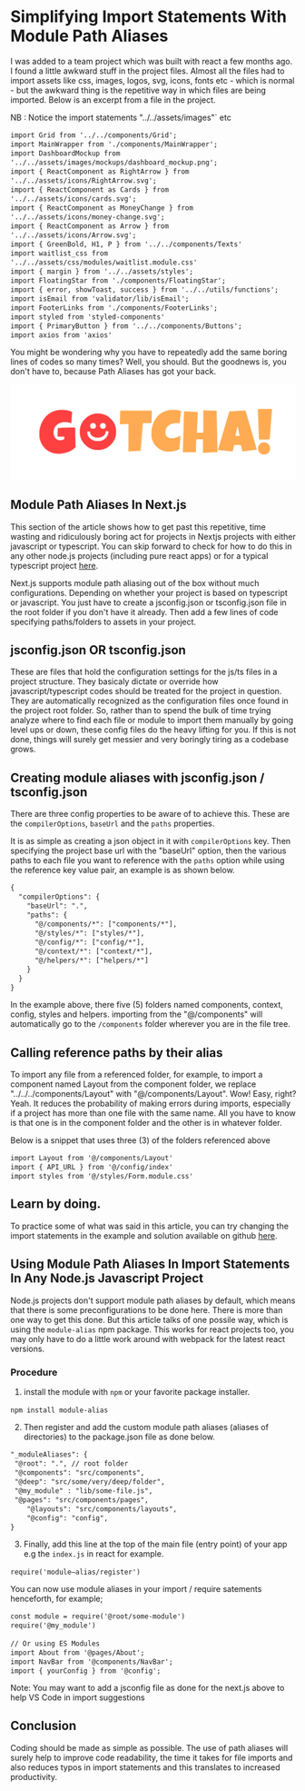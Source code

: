 # Simplifying Import Statements With Module Path Aliases

I was added to a team project which was built with react a few months ago. I found a little awkward stuff in the project files. Almost all the files had to import assets like css, images, logos, svg, icons, fonts etc - which is normal - but the awkward thing is the repetitive way in which files are being imported. Below is an excerpt from a file in the project. 

NB : Notice the import statements "../../assets/images"` etc

```
import Grid from '../../components/Grid';
import MainWrapper from './components/MainWrapper';
import DashboardMockup from '../../assets/images/mockups/dashboard_mockup.png';
import { ReactComponent as RightArrow } from '../../assets/icons/RightArrow.svg';
import { ReactComponent as Cards } from '../../assets/icons/cards.svg';
import { ReactComponent as MoneyChange } from '../../assets/icons/money-change.svg';
import { ReactComponent as Arrow } from '../../assets/icons/Arrow.svg';
import { GreenBold, H1, P } from '../../components/Texts'
import waitlist_css from '../../assets/css/modules/waitlist.module.css'
import { margin } from '../../assets/styles';
import FloatingStar from './components/FloatingStar';
import { error, showToast, success } from '../../utils/functions';
import isEmail from 'validator/lib/isEmail';
import FooterLinks from './components/FooterLinks';
import styled from 'styled-components'
import { PrimaryButton } from '../../components/Buttons';
import axios from 'axios'

```

You might be wondering why you have to repeatedly add the same boring lines of codes so many times? Well, you should. But the goodnews is, you don't have to, because Path Aliases has got your back.

<img src="https://raw.githubusercontent.com/b4b4r07/screenshots/master/gotcha/logo.png" alt="gotcha"></a> 
 
## Module Path Aliases In Next.js

This section of the article shows how to get past this repetitive, time wasting and ridiculously boring act for projects in Nextjs projects with either javascript or typescript. You can skip forward to check for how to do this in any other node.js projects (including pure react apps)  or for a typical typescript project [here](https://github.com/borguuh/blogs/blob/main/article-1/article-1-solution.md).

Next.js supports module path aliasing out of the box without much configurations. Depending on whether your project is based on typescript or javascript. You just have to create a jsconfig.json or tsconfig.json file in the root folder if you don't have it already. Then add a few lines of code specifying paths/folders to assets in your project.

## jsconfig.json OR tsconfig.json

These are files that hold the configuration settings for the js/ts files in a project structure. They basicaly dictate or override how javascript/typescript codes should be treated for the project in question. They are automatically recognized as the configuration files once found in the project root folder. 
So, rather than to spend the bulk of time trying analyze where to find each file or module to import them manually by going level ups or down, these config files do the heavy lifting for you. If this is not done, things will surely get messier and very boringly tiring as a codebase grows.

## Creating module aliases with jsconfig.json / tsconfig.json

There are three config properties to be aware of to achieve this. These are the `compilerOptions`, `baseUrl` and the `paths` properties.

It is as simple as creating a json object in it with `compilerOptions` key. Then specifying the project base url with the "baseUrl" option, then the various paths to each file you want to reference with the `paths` option while using the reference key value pair, an example is as shown below. 

```
{
  "compilerOptions": {
    "baseUrl": ".",
    "paths": {
      "@/components/*": ["components/*"],
      "@/styles/*": ["styles/*"],
      "@/config/*": ["config/*"],
      "@/context/*": ["context/*"],
      "@/helpers/*": ["helpers/*"]
    }
  }
}

```

In the example above, there five (5) folders named components, context, config, styles and helpers. importing from the "@/components" will automatically go to the `/components` folder wherever you are in the file tree.

## Calling reference paths by their alias

To import any file from a referenced folder, for example, to import a component named Layout from the component folder, we replace "../../../components/Layout" with "@/components/Layout". Wow! Easy, right? Yeah. It reduces the probability of making errors during imports, especially if a project has more than one file with the same name. All you have to know is that one is in the component folder and the other is in whatever folder.

Below is a snippet that uses three (3) of the folders referenced above

```
import Layout from '@/components/Layout'
import { API_URL } from '@/config/index'
import styles from '@/styles/Form.module.css'

```

## Learn by doing.

To practice some of what was said in this article, you can try changing the import statements in the example and solution available on github [here](https://github.com/borguuh/blogs/blob/main/article-1/article-1-solution.md).

## Using Module Path Aliases In Import Statements In Any Node.js Javascript Project

Node.js projects don't support module path aliases by default, which means that there is some preconfigurations to be done here. There is more than one way to get this done. But this article talks of one possile way, which is using the `module-alias` npm package. This works for react projects too, you may only have to do a little work around with webpack for the latest react versions.

### Procedure

1. install the module with `npm` or your favorite package installer. 

`npm install module-alias`

2. Then register and add the custom module path aliases (aliases of directories) to the package.json file as done below. 

```
"_moduleAliases": {
 "@root": ".", // root folder
 "@components": "src/components",
 "@deep": "src/some/very/deep/folder",
 "@my_module" : "lib/some-file.js",
 "@pages": "src/components/pages",
	"@layouts": "src/components/layouts",
	"@config": "config",
}
```
3. Finally, add this line at the top of the main file (entry point) of your app e.g the `index.js` in react for example.

`require('module—alias/register')`

You can now use module aliases in your import / require satements henceforth, for example;

```
const module = require('@root/some-module')
require('@my_module')

// Or using ES Modules
import About from '@pages/About';
import NavBar from '@components/NavBar';
import { yourConfig } from '@config';
```
Note: You may want to add a jsconfig file as done for the next.js above to help VS Code in import suggestions

## Conclusion

Coding should be made as simple as possible. The use of path aliases will surely help to improve code readability, the time it takes for file imports and also reduces typos in import statements and this translates to increased productivity. 

